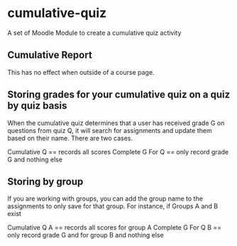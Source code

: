 cumulative-quiz
================

A set of Moodle Module to create a cumulative quiz activity


Cumulative Report
------------------

This has no effect when outside of a course page.



Storing grades for your cumulative quiz on a quiz by quiz basis
----------------------------------------------------------------

When the cumulative quiz determines that a user has received grade G on 
questions from quiz Q, it will search for assignments and update them based on their name.  There are two cases.


Cumulative Q     == records all scores
Complete G For Q  == only record grade G and nothing else


Storing by group
----------------

If you are working with groups, you can add the group name to the assignments to only save for that group.  For instance, if Groups A and B exist

Cumulative Q A    == records all scores for group A
Complete G For Q  B == only record grade G and for group B and nothing else


